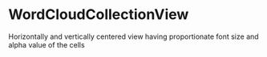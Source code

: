 # WordCloudCollectionView
Horizontally and vertically centered view having proportionate font size and alpha value of the cells

